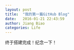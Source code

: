 ```yaml
---
layout: post
title:  "我的第一篇GitHub Blog"
date:   2016-01-21 22:43:59
author: Jiang Biao
categories: Life
---
```


终于搭建完成！纪念一下！
